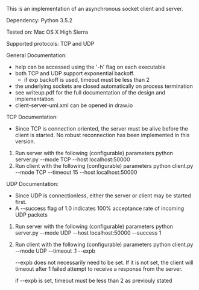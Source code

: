 This is an implementation of an asynchronous socket
client and server.

Dependency: Python 3.5.2

Tested on: Mac OS X High Sierra

Supported protocols: TCP and UDP 

General Documentation:

- help can be accessed using the '-h' flag on each executable
- both TCP and UDP support exponential backoff.
	- if exp backoff is used, timeout must be less than 2
- the underlying sockets are closed automatically on process
  termination
- see writeup.pdf for the full documentation of the design and
  implementation
- client-server-uml.xml can be opened in draw.io

TCP Documentation:

- Since TCP is connection oriented, the server must be alive
  before the client is started. No robust reconnection has
  been implemented in this version.

1. Run server with the following (configurable) parameters
	python server.py --mode TCP --host localhost:50000
2. Run client with the following (configurable) parameters
	python client.py --mode TCP --timeout 15 --host localhost:50000

UDP Documentation:

- Since UDP is connectionless, either the server or client
  may be started first.
- A --success flag of 1.0 indicates 100% acceptance rate of
  incoming UDP packets

1. Run server with the following (configurable) parameters
	python server.py --mode UDP --host localhost:50000 --success 1
2. Run client with the following (configurable) parameters
	python client.py --mode UDP --timeout .1 --expb

	--expb does not necessarily need to be set. If it is not
	set, the client will timeout after 1 failed attempt to receive
	a response from the server.

	if --expb is set, timeout must be less than 2 as previouly
	stated